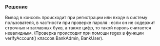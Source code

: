 ### Решение

Вывод в консоль происходит при регистрации или входе в систему пользователя, в частности при проверке пароля : если он не содержит строчных и заглавных букв, а также цифр, то такой пароль считается невалидным. (Проверка происходит при помощи regex в функции verifyAccount() классов BankAdmin, BankUser).